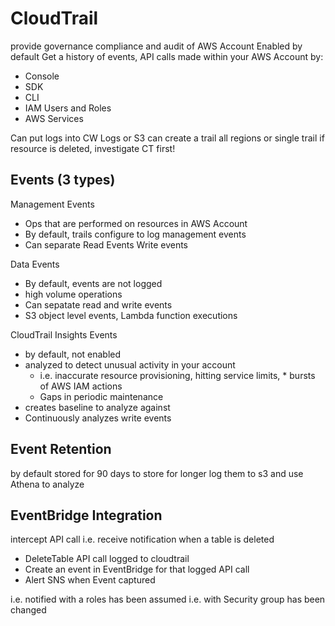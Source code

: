 # CloudTrail

provide governance compliance and audit of AWS Account
Enabled by default
Get a history of events, API calls made within your AWS Account by: 
* Console
* SDK
* CLI
* IAM Users and Roles
* AWS Services

Can put logs into CW Logs or S3 
can create a trail all regions or single trail
if resource is deleted, investigate CT first! 

## Events (3 types)

Management Events
* Ops that are performed on resources in AWS Account
* By default, trails configure to log management events
* Can separate Read Events Write events

Data Events
* By default, events are not logged 
* high volume operations
* Can sepatate read and write events
* S3 object level events, Lambda function executions

CloudTrail Insights Events
* by default, not enabled
* analyzed to detect unusual activity in your account
    * i.e. inaccurate resource provisioning, hitting service limits, * bursts of AWS IAM actions
    * Gaps in periodic maintenance 
* creates baseline to analyze against
* Continuously analyzes write events

## Event Retention
by default stored for 90 days
to store for longer log them to s3 and use Athena to analyze


## EventBridge Integration
intercept API call
i.e. receive notification when a table is deleted
* DeleteTable API call logged to cloudtrail
* Create an event in EventBridge for that logged API call
* Alert SNS when Event captured

i.e. notified with a roles has been assumed
i.e. with Security group has been changed

